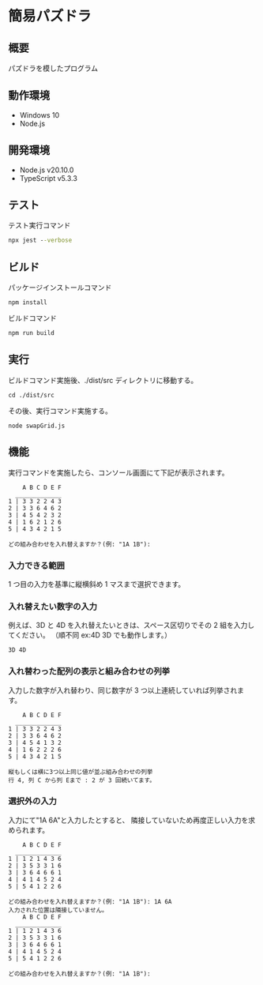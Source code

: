 # 簡易パズドラ

## 概要

パズドラを模したプログラム

## 動作環境

- Windows 10
- Node.js

## 開発環境

- Node.js v20.10.0
- TypeScript v5.3.3

## テスト

テスト実行コマンド

```cmd
npx jest --verbose
```

## ビルド

パッケージインストールコマンド

```
npm install
```

ビルドコマンド

```cmd
npm run build
```

## 実行

ビルドコマンド実施後、./dist/src ディレクトリに移動する。

```
cd ./dist/src
```

その後、実行コマンド実施する。

```
node swapGrid.js
```

## 機能

実行コマンドを実施したら、コンソール画面にて下記が表示されます。

```
    A B C D E F
  _____________
1 | 3 3 2 2 4 3
2 | 3 3 6 4 6 2
3 | 4 5 4 2 3 2
4 | 1 6 2 1 2 6
5 | 4 3 4 2 1 5

どの組み合わせを入れ替えますか？(例: "1A 1B"):
```

### 入力できる範囲

1 つ目の入力を基準に縦横斜め 1 マスまで選択できます。

### 入れ替えたい数字の入力

例えば、3D と 4D を入れ替えたいときは、スペース区切りでその 2 組を入力してください。
（順不同 ex:4D 3D でも動作します。）

```
3D 4D
```

### 入れ替わった配列の表示と組み合わせの列挙

入力した数字が入れ替わり、同じ数字が 3 つ以上連続していれば列挙されます。

```
    A B C D E F
  _____________
1 | 3 3 2 2 4 3
2 | 3 3 6 4 6 2
3 | 4 5 4 1 3 2
4 | 1 6 2 2 2 6
5 | 4 3 4 2 1 5

縦もしくは横に3つ以上同じ値が並ぶ組み合わせの列挙
行 4, 列 C から列 Eまで : 2 が 3 回続いてます。
```

### 選択外の入力

入力にて"1A 6A"と入力したとすると、
隣接していないため再度正しい入力を求められます。

```
    A B C D E F
  _____________
1 | 1 2 1 4 3 6
2 | 3 5 3 3 1 6
3 | 3 6 4 6 6 1
4 | 4 1 4 5 2 4
5 | 5 4 1 2 2 6

どの組み合わせを入れ替えますか？(例: "1A 1B"): 1A 6A
入力された位置は隣接していません。
    A B C D E F
  _____________
1 | 1 2 1 4 3 6
2 | 3 5 3 3 1 6
3 | 3 6 4 6 6 1
4 | 4 1 4 5 2 4
5 | 5 4 1 2 2 6

どの組み合わせを入れ替えますか？(例: "1A 1B"):
```
